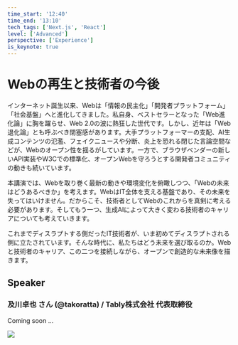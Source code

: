 ```yaml
---
time_start: '12:40'
time_end: '13:10'
tech_tags: ['Next.js', 'React']
level: ['Advanced']
perspective: ['Experience']
is_keynote: true
---
```


# Webの再生と技術者の今後

インターネット誕生以来、Webは「情報の民主化」「開発者プラットフォーム」「社会基盤」へと進化してきました。私自身、ベストセラーとなった「Web進化論」に胸を躍らせ、Web 2.0の波に熱狂した世代です。しかし、近年は「Web退化論」とも呼ぶべき閉塞感があります。大手プラットフォーマーの支配、AI生成コンテンツの氾濫、フェイクニュースや分断、炎上を恐れる閉じた言論空間などが、Webのオープン性を揺るがしています。一方で、ブラウザベンダーの新しいAPI実装やW3Cでの標準化、オープンWebを守ろうとする開発者コミュニティの動きも続いています。

本講演では、Webを取り巻く最新の動きや環境変化を俯瞰しつつ、「Webの未来はどうあるべきか」を考えます。WebはIT全体を支える基盤であり、その未来を失ってはいけません。だからこそ、技術者としてWebのこれからを真剣に考える必要があります。そしてもう一つ、生成AIによって大きく変わる技術者のキャリアについても考えていきます。

これまでディスラプトする側だったIT技術者が、いま初めてディスラプトされる側に立たされています。そんな時代に、私たちはどう未来を選び取るのか。Webと技術者のキャリア、この二つを接続しながら、オープンで創造的な未来像を描きます。

## Speaker

### 及川卓也 さん (@takoratta) / Tably株式会社 代表取締役

Coming soon ...

![](https://storage.googleapis.com/gdg-tokyo-web-public/events/20251122-devfest25/speaker-headshot/takuya-oikawa-500.png)
